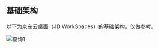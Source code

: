 ## 基础架构
以下为京东云桌面（JD WorkSpaces）的基础架构，仅做参考。

![查询1](https://github.com/jdcloudcom/cn/blob/jdworkspaces/image/JDWorkSpaces/%E5%9F%BA%E7%A1%80%E6%9E%B6%E6%9E%84.png)
